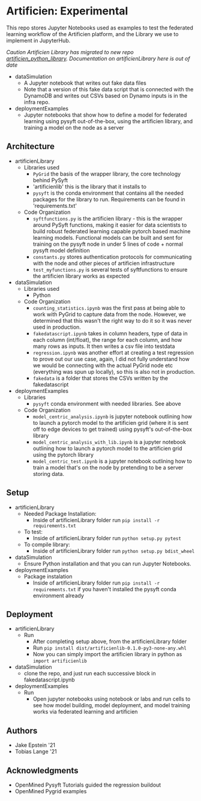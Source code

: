 # Artificien: Experimental

This repo stores Jupyter Notebooks used as examples to test the federated learning workflow of the Artificien platform, and the Library we use to implement in JupyterHub.

*Caution Artificien Library has migrated to new repo [artificien_python_library](https://github.com/dartmouth-cs98/artificien_python_library). Documentation on artificienLibrary here is out of date*
* dataSimulation
    * A Jupyter notebook that writes out fake data files
    * Note that a version of this fake data script that is connected with the DynamoDB and writes out CSVs based on Dynamo inputs is in the infra repo. 
* deploymentExamples
   * Jupyter notebooks that show how to define a model for federated learning using pysyft out-of-the-box, using the artificien library, and training a model on the node as a server
## Architecture

* artificienLibrary
    * Libraries used
        * `PyGrid` the basis of the wrapper library, the core technology behind PySyft
        * 'artificienlib' this is the library that it installs to
        * `pysyft` is the conda environment that contains all the needed packages for the library to run. Requirements can be found in 'requirements.txt'
    * Code Organization
        * `syftfunctions.py` is the artificien library - this is the wrapper around PySyft functions, making it easier for data scientists to build robust federated learning capable pytorch based machine learning models. Functional models can be built and sent for training on the pysyft node in under 5 lines of code + normal pysyft model definition
        * `constants.py` stores authentication protocols for communicating with the node and other pieces of artificien infrastructure
        * `test_myfunctions.py` is several tests of syftfunctions to ensure the artificien library works as expected
* dataSimulation
    * Libraries used
        * Python
    * Code Organization
        * `counting_statistics.ipynb` was the first pass at being able to work with PyGrid to capture data from the node. However, we determined that this wasn't the right way to do it so it was never used in production.
        * `fakedatascript.ipynb` takes in column headers, type of data in each column (int/float), the range for each column, and how many rows as inputs. It then writes a csv file into testdata
        * `regression.ipynb` was another effort at creating a test regression to prove out our use case, again, I did not fully understand how we would be connecting with the actual PyGrid node etc (everything was spun up locally), so this is also not in production.
        * `fakedata` is a folder that stores the CSVs written by the fakedatascript
* deploymentExamples
    * Libraries
        * `pysyft` conda environment with needed libraries. See above
    * Code Organization
        * `model_centric_analysis.ipynb` is jupyter notebook outlining how to launch a pytorch model to the artificien grid (where it is sent off to edge devices to get trained) using pysyft's out-of-the-box library
        * `model_centric_analysis_with_lib.ipynb` is a jupyter notebook outlining how to launch a pytorch model to the artificien grid using the pytorch library
        * `model_centric_test.ipynb` is a jupyter notebook outlining how to train a model that's on the node by pretending to be a server storing data.


## Setup

* artificienLibrary
    * Needed Package Installation:
        * Inside of artificienLibrary folder run `pip install -r requirements.txt`
    * To test:
        * Inside of artificienLibrary folder run `python setup.py pytest`
    * To compile library:
        * Inside of artificienLibrary folder run `python setup.py bdist_wheel`
* dataSimulation
    * Ensure Python installation and that you can run Jupyter Notebooks.
* deploymentExamples
    * Package instalation
        * Inside of artificienLibrary folder run `pip install -r requirements.txt` if you haven't installed the pysyft conda environment already
## Deployment
* artificienLibrary
    * Run
        * After completing setup above, from the artificienLibrary folder
        * Run `pip install dist/artificienlib-0.1.0-py3-none-any.whl`
        * Now you can simply import the artificien library in python as `import artificienlib`
* dataSimulation
    * clone the repo, and just run each successive block in fakedatascript.ipynb
* deploymentExamples
    * Run
        * Open jupyter notebooks using notebook or labs and run cells to see how model building, model deployment, and model training works via federated learning and artificien

## Authors

* Jake Epstein '21
* Tobias Lange '21

## Acknowledgments

* OpenMined Pysyft Tutorials guided the regression buildout
* OpenMined Pygrid examples 

